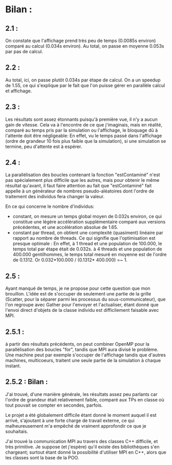 # Bilan :

## 2.1 :
On constate que l'affichage prend très peu de temps (0.0085s environ) comparé au calcul (0.034s environ).
Au total, on passe en moyenne 0.053s par pas de calcul.

## 2.2 :
Au total, ici, on passe plutôt 0.034s par étape de calcul. On a un speedup de 1.55, ce qui s'explique par le fait que l'on puisse gérer en parallèle calcul et affichage.

## 2.3 :
Les résultats sont assez étonnants puisqu'à première vue, il n'y a aucun gain de vitesse.
Cela va à l'encontre de ce que j'imaginais, mais en réalité, comparé au temps pris par la simulation ou l'affichage, le bloquage dû à l'attente doit être négligeable:
En effet, vu le temps passé dans l'affichage (ordre de grandeur 10 fois plus faible que la simulation), si une simulation se termine, peu d'attente est à espérer.

## 2.4 :
La parallélisation des boucles contenant la fonction "estContaminé" n'est pas spécialement plus difficile que les autres, mais pour obtenir le même résultat qu'avant, il faut faire attention au fait que "estContaminé" fait appelle à un générateur de nombres pseudo-aléatoires dont l'ordre de traitement des individus fera changer la valeur.

En ce qui concerne le nombre d'individus:
- constant, on mesure un temps global moyen de 0.032s environ, ce qui constitue une légère accélération supplémentaire comparé aux versions précédentes, et une accélération absolue de 1.65.
- constant par thread, on obtient une complexité (quasiment) linéaire par rapport au nombre de threads. Ce qui signifie que l'optimisation est presque optimale : En effet, à 1 thread et une population de 100.000, le temps total par étape était de 0.032s. à 4 threads et une population de 400.000 gentilhommes, le temps total mesuré en moyenne est de l'ordre de 0.1312. Or 0.032\*100.000 / (0.1312\* 400.000) =~ 1.

## 2.5 :
Ayant manqué de temps, je ne propose pour cette question que mon brouillon. L'idée est de s'occuper de seulement une partie de la grille (Scatter, pour la séparer parmi les processus du sous-communicateur), que l'on regroupe avec Gather pour l'envoyer et l'actualiser, étant donné que l'envoi direct d'objets de la classe individu est difficilement faisable avec MPI.

## 2.5.1 :
à partir des résultats précédents, on peut combiner OpenMP pour la parallélisation des boucles "for", tandis que MPI aura divisé le problème. Une machine peut par exemple s'occuper de l'affichage tandis que d'autres machines, multicoeurs, traitent une seule partie de la simulation à chaque instant.

## 2.5.2 : Bilan :
J'ai trouvé, d'une manière générale, les résultats assez peu parlants car l'ordre de grandeur était relativement faible, comparé aux TPs en classe où tout pouvait se compter en secondes, parfois.

Le projet a été globalement difficile étant donné le moment auquel il est arrivé, s'ajoutant à une forte charge de travail externe, ce qui malheureusement m'a empêché de vraiment approfondir ce que je souhaitais.

J'ai trouvé la communication MPI au travers des classes C++ difficile, et très primitive. Je suppose (et j'espère) qu'il existe des bibliothèques s'en chargeant; surtout étant donné la possibilité d'utiliser MPI en C++, alors que les classes sont la base de la POO.